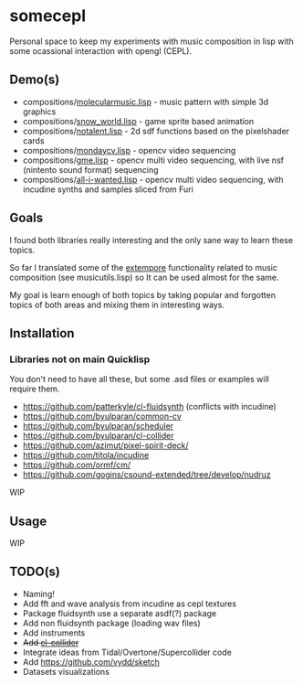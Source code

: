 # somecepl

Personal space to keep my experiments with music composition in lisp with some ocassional interaction with opengl (CEPL).

## Demo(s)
* compositions/[molecularmusic.lisp](https://www.youtube.com/watch?v=ubgOlfUOztU) - music pattern with simple 3d graphics
* compositions/[snow_world.lisp](https://www.youtube.com/watch?v=vUjnlnctdDI) - game sprite based animation
* compositions/[notalent.lisp](https://www.youtube.com/watch?v=Unc9Hx3KdGU) - 2d sdf functions based on the pixelshader cards
* compositions/[mondaycv.lisp](https://www.youtube.com/watch?v=Ltb_nNCyqoI) - opencv video sequencing
* compositions/[gme.lisp](https://www.youtube.com/watch?v=DasB0di7iAw) - opencv multi video sequencing, with live nsf (nintento sound format) sequencing
* compositions/[all-i-wanted.lisp](https://www.youtube.com/watch?v=OwanBI9jTt8) - opencv multi video sequencing, with incudine synths and samples sliced from Furi

## Goals
I found both libraries really interesting and the only sane way to learn these topics.

So far I translated some of the [extempore](https://github.com/digego/extempore) functionality related to music composition (see musicutils.lisp) so It can be used almost for the same.

My goal is learn enough of both topics by taking popular and forgotten topics of both areas and mixing them in interesting ways.

## Installation

### Libraries not on main Quicklisp
You don't need to have all these, but some .asd files or examples will require them.
* https://github.com/patterkyle/cl-fluidsynth (conflicts with incudine)
* https://github.com/byulparan/common-cv
* https://github.com/byulparan/scheduler
* https://github.com/byulparan/cl-collider
* https://github.com/azimut/pixel-spirit-deck/
* https://github.com/titola/incudine
* https://github.com/ormf/cm/
* https://github.com/gogins/csound-extended/tree/develop/nudruz

WIP

## Usage

WIP

## TODO(s)
* Naming!
* Add fft and wave analysis from incudine as cepl textures
* Package fluidsynth use a separate asdf(?) package
* Add non fluidsynth package (loading wav files)
* Add instruments
* ~~Add [cl-collider](https://github.com/byulparan/cl-collider)~~
* Integrate ideas from Tidal/Overtone/Supercollider code
* Add https://github.com/vydd/sketch
* Datasets visualizations
